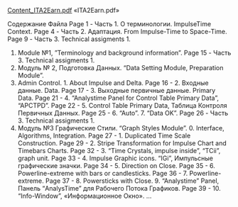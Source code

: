 [Content_ITA2Earn.pdf](https://github.com/user-attachments/files/18272708/Content_ITA2Earn.pdf)
«ITA2Earn.pdf»

Содержание Файла
Page 1 - Часть 1. О терминологии. ImpulseTime Context.
Page 4 - Часть 2. Адаптация. From Impulse-Time to Space-Time.
Page 9 - Часть 3.
Technical assigments 1.
1. Module №1, ”Terminology and background information”.
Page 15 - Часть 3.
Technical assigments 1.
2. Модуль № 2, Подготовка Данных. “Data Setting Module, Preparation Module”.
0. Admin Control. 1. About Impulse and Delta.
Page 16 - 2. Входные данные. Data.
Page 17 - 3. Выходные первичные данные. Primary Data.
Page 21 - 4. “Analystime Panel for Control Table Primary Data”, “APCTPD”.
Page 22 - 5. Control Table Primary Data, Таблица Контроля Первичных Данных.
Page 25 - 6. “Auto”. 7. “Data OK”.
Page 26 - Часть 3.
Technical assigments 1.
3. Модуль №3 Графические Стили. “Graph Styles Module”. 0. Interface, Algorithms,
Integration.
Page 27 - 1. Duplicated Time Scale Сonstruction.
Page 29 - 2. Stripe Transformation for Impulse Chart and Timebars Charts.
Page 32 - 3. “Time Crystals, impulse inside”, “TCii”, graph unit.
Page 33 - 4. Impulse Graphic icons. “IGi”, Импульсные графические значки.
Page 34 - 5. Direction on Close.
Page 35 - 6. Powerline-extreme with bars or candlesticks.
Page 36 - 7. Powerline-extreme.
Page 37 - 8. Powersticks with Close. 9. “Analystime” Panel, Панель “AnalysTime” для
Рабочего Потока Графиков.
Page 39 - 10. “Info-Window”, «Информационное Окно».
   ...
